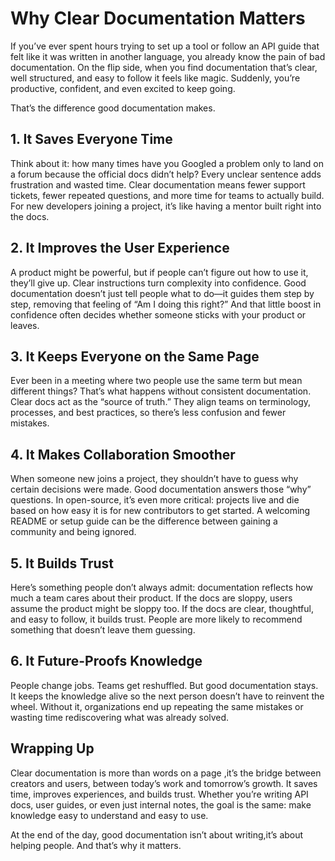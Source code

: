 # Why Clear Documentation Matters

If you’ve ever spent hours trying to set up a tool or follow an API guide that felt like it was written in another language, you already know the pain of bad documentation. On the flip side, when you find documentation that’s clear, well structured, and easy to follow it feels like magic. Suddenly, you’re productive, confident, and even excited to keep going.

That’s the difference good documentation makes.

## 1. It Saves Everyone Time

Think about it: how many times have you Googled a problem only to land on a forum because the official docs didn’t help? Every unclear sentence adds frustration and wasted time. Clear documentation means fewer support tickets, fewer repeated questions, and more time for teams to actually build. For new developers joining a project, it’s like having a mentor built right into the docs.

## 2. It Improves the User Experience

A product might be powerful, but if people can’t figure out how to use it, they’ll give up. Clear instructions turn complexity into confidence. Good documentation doesn’t just tell people what to do—it guides them step by step, removing that feeling of “Am I doing this right?” And that little boost in confidence often decides whether someone sticks with your product or leaves.

## 3. It Keeps Everyone on the Same Page

Ever been in a meeting where two people use the same term but mean different things? That’s what happens without consistent documentation. Clear docs act as the “source of truth.” They align teams on terminology, processes, and best practices, so there’s less confusion and fewer mistakes.

## 4. It Makes Collaboration Smoother

When someone new joins a project, they shouldn’t have to guess why certain decisions were made. Good documentation answers those “why” questions. In open-source, it’s even more critical: projects live and die based on how easy it is for new contributors to get started. A welcoming README or setup guide can be the difference between gaining a community and being ignored.

## 5. It Builds Trust

Here’s something people don’t always admit: documentation reflects how much a team cares about their product. If the docs are sloppy, users assume the product might be sloppy too. If the docs are clear, thoughtful, and easy to follow, it builds trust. People are more likely to recommend something that doesn’t leave them guessing.

## 6. It Future-Proofs Knowledge

People change jobs. Teams get reshuffled. But good documentation stays. It keeps the knowledge alive so the next person doesn’t have to reinvent the wheel. Without it, organizations end up repeating the same mistakes or wasting time rediscovering what was already solved.

## Wrapping Up

Clear documentation is more than words on a page ,it’s the bridge between creators and users, between today’s work and tomorrow’s growth. It saves time, improves experiences, and builds trust. Whether you’re writing API docs, user guides, or even just internal notes, the goal is the same: make knowledge easy to understand and easy to use.

At the end of the day, good documentation isn’t about writing,it’s about helping people. And that’s why it matters.

